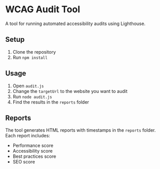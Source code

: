 # WCAG Audit Tool

A tool for running automated accessibility audits using Lighthouse.

## Setup

1. Clone the repository
2. Run `npm install`

## Usage

1. Open `audit.js`
2. Change the `targetUrl` to the website you want to audit
3. Run `node audit.js`
4. Find the results in the `reports` folder

## Reports

The tool generates HTML reports with timestamps in the `reports` folder. Each report includes:

- Performance score
- Accessibility score
- Best practices score
- SEO score
